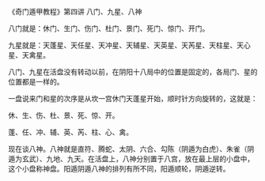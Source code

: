《奇门遁甲教程》第四讲 八门、九星、八神

八门就是：休门、生门、伤门、杜门、景门、死门、惊门、开门。

九星就是：天蓬星、天任星、天冲星、天辅星、天英星、天芮星、天柱星、天心星、天禽星。

八门、九星在活盘没有转动以前，在阴阳十八局中的位置是固定的，各局门、星的位置都是一样的。

一盘说来门和星的次序是从坎一宫休门天蓬星开始，顺时针方向旋转的，这就是：

休、生、伤、杜、景、死、惊、开。

蓬、任、冲、辅、英、芮、柱、心、禽。

现在谈八神。八神就是直符、腾蛇、太阴、六合、勾陈（阴遁为白虎）、朱雀（阴遁为玄武）、九地、九天。在活盘上，八神分别置于八宫，放在最上层的小盘中，这个小盘称神盘。阳遁阴遁八神的排列有所不同，阳遁顺轮，阴遁逆转。

